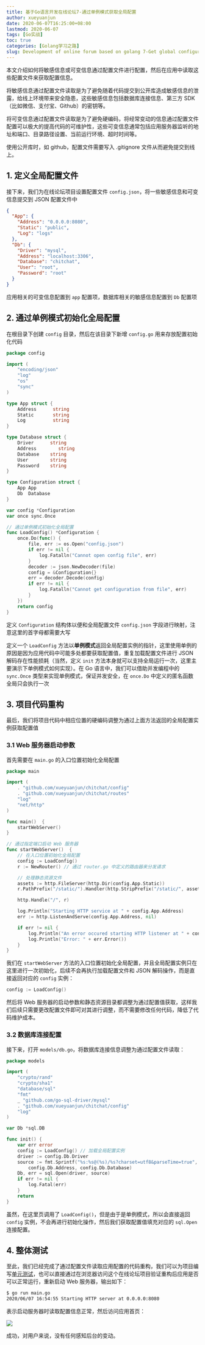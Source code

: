 ```yaml
---
title: 基于Go语言开发在线论坛7-通过单例模式获取全局配置
author: xueyuanjun
date: 2020-06-07T16:25:00+08:00 
lastmod: 2020-06-07
tags: [Go实战]
toc: true
categories: [Golang学习之路]
slug: Development of online forum based on golang 7-Get global configuration through singleton mode
---
```


本文介绍如何将敏感信息或可变信息通过配置文件进行配置，然后在应用中读取这些配置文件来获取配置信息。

<!--more-->

将敏感信息通过配置文件读取是为了避免随着代码提交到公开库造成敏感信息的泄露，给线上环境带来安全隐患，这些敏感信息包括数据库连接信息、第三方 SDK （比如微信、支付宝、Github）的密钥等。

将可变信息通过配置文件读取是为了避免硬编码，将经常变动的信息通过配置文件配置可以极大的提高代码的可维护性，这些可变信息通常包括应用服务器监听的地址和端口、目录路径设置、当前运行环境、超时时间等。

使用公开库时，如 github，配置文件需要写入 .gitignore 文件从而避免提交到线上。

## 1. 定义全局配置文件

接下来，我们为在线论坛项目设置配置文件 `config.json`，将一些敏感信息和可变信息提交到 JSON 配置文件中

```json
{
  "App": {
    "Address": "0.0.0.0:8080",
    "Static": "public",
    "Log": "logs"
  },
  "Db": {
    "Driver": "mysql",
    "Address": "localhost:3306",
    "Database": "chitchat",
    "User": "root",
    "Password": "root"
  }
}
```

应用相关的可变信息配置到 `app` 配置项，数据库相关的敏感信息配置到 `Db` 配置项

## 2. 通过单例模式初始化全局配置

在根目录下创建 `config` 目录，然后在该目录下新增 `config.go` 用来存放配置初始化代码

```go
package config

import (
    "encoding/json"
    "log"
    "os"
    "sync"
)

type App struct {
    Address      string
    Static       string
    Log          string
}

type Database struct {
    Driver      string
    Address        string
    Database    string
    User        string
    Password    string
}

type Configuration struct {
    App App
    Db  Database
}

var config *Configuration
var once sync.Once

// 通过单例模式初始化全局配置
func LoadConfig() *Configuration {
    once.Do(func() {
        file, err := os.Open("config.json")
        if err != nil {
            log.Fatalln("Cannot open config file", err)
        }
        decoder := json.NewDecoder(file)
        config = &Configuration{}
        err = decoder.Decode(config)
        if err != nil {
            log.Fatalln("Cannot get configuration from file", err)
        }
    })
    return config
}
```

定义 `Configuration` 结构体以便和全局配置文件 `config.json` 字段进行映射，注意这里的首字母都需要大写

定义一个 `LoadConfig` 方法以**单例模式**返回全局配置实例的指针，这里使用单例的原因是因为应用代码中可能多处都要获取配置值，重复加载配置文件进行 JSON 解码存在性能损耗（当然，定义 `init` 方法本身就可以支持全局运行一次，这里主要演示下单例模式如何实现）。在 Go 语言中，我们可以借助并发编程中的 `sync.Once` 类型来实现单例模式，保证并发安全，在 `once.Do` 中定义的匿名函数全局只会执行一次

## 3. 项目代码重构

最后，我们将项目代码中相应位置的硬编码调整为通过上面方法返回的全局配置实例获取配置值

### 3.1 Web 服务器启动参数

首先需要在 `main.go` 的入口位置初始化全局配置

```go
package main

import (
    . "github.com/xueyuanjun/chitchat/config"
    . "github.com/xueyuanjun/chitchat/routes"
    "log"
    "net/http"
)

func main()  {
    startWebServer()
}

// 通过指定端口启动 Web 服务器
func startWebServer()  {
    // 在入口位置初始化全局配置
    config := LoadConfig()
    r := NewRouter() // 通过 router.go 中定义的路由器来分发请求

    // 处理静态资源文件
    assets := http.FileServer(http.Dir(config.App.Static))
    r.PathPrefix("/static/").Handler(http.StripPrefix("/static/", assets))

    http.Handle("/", r)

    log.Println("Starting HTTP service at " + config.App.Address)
    err := http.ListenAndServe(config.App.Address, nil)

    if err != nil {
        log.Println("An error occured starting HTTP listener at " + config.App.Address)
        log.Println("Error: " + err.Error())
    }
}
```

我们在 `startWebServer` 方法的入口位置初始化全局配置，并且全局配置实例只在这里进行一次初始化，后续不会再执行加载配置文件和 JSON 解码操作，而是直接返回对应的 `config` 实例：

```go
config := LoadConfig()
```

然后将 Web 服务器的启动参数和静态资源目录都调整为通过配置值获取，这样我们后续只需要更改配置文件即可对其进行调整，而不需要修改任何代码，降低了代码维护成本。

### 3.2 数据库连接配置

接下来，打开 `models/db.go`，将数据库连接信息调整为通过配置文件读取：

```go
package models

import (
    "crypto/rand"
    "crypto/sha1"
    "database/sql"
    "fmt"
    _ "github.com/go-sql-driver/mysql"
    . "github.com/xueyuanjun/chitchat/config"
    "log"
)

var Db *sql.DB

func init() {
    var err error
    config := LoadConfig() // 加载全局配置实例
    driver := config.Db.Driver
    source := fmt.Sprintf("%s:%s@(%s)/%s?charset=utf8&parseTime=true", config.Db.User, config.Db.Password,
        config.Db.Address, config.Db.Database)
    Db, err = sql.Open(driver, source)
    if err != nil {
        log.Fatal(err)
    }
    return
}
```

虽然，在这里页调用了 `LoadConfig()`，但是由于是单例模式，所以会直接返回 `config` 实例，不会再进行初始化操作，然后我们获取配置值填充对应的 `sql.Open` 连接配置。

## 4. 整体测试

至此，我们已经完成了通过配置文件读取应用配置的代码重构，我们可以为项目编写[单元测试](https://xueyuanjun.com/post/21494)，也可以直接通过在浏览器访问这个在线论坛项目验证重构后应用是否可以正常运行，重新启动 Web 服务器，输出如下：

```bash
$ go run main.go
2020/06/07 16:54:55 Starting HTTP server at 0.0.0.0:8080
```

表示启动服务器时读取配置信息正常，然后访问应用首页：

![](https://qcdn.xueyuanjun.com/storage/uploads/images/gallery/2020-04/image-15863962655932.jpg)

成功，对用户来说，没有任何感知后台的变动。